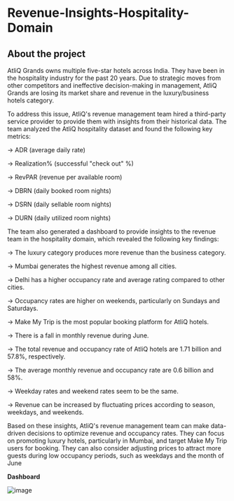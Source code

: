 # Revenue-Insights-Hospitality-Domain

## About the project
AtliQ Grands owns multiple five-star hotels across India. They have been in the hospitality industry for the past 20 years. Due to strategic moves from other competitors and ineffective decision-making in management, AtliQ Grands are losing its market share and revenue in the luxury/business hotels category.

To address this issue, AtliQ's revenue management team hired a third-party service provider to provide them with insights from their historical data. The team analyzed the AtliQ hospitality dataset and found the following key metrics:

-> ADR (average daily rate)

-> Realization% (successful "check out" %)

-> RevPAR (revenue per available room)

-> DBRN (daily booked room nights)

-> DSRN (daily sellable room nights)

-> DURN (daily utilized room nights)

The team also generated a dashboard to provide insights to the revenue team in the hospitality domain, which revealed the following key findings:

-> The luxury category produces more revenue than the business category.

-> Mumbai generates the highest revenue among all cities.

-> Delhi has a higher occupancy rate and average rating compared to other cities.

-> Occupancy rates are higher on weekends, particularly on Sundays and Saturdays.

-> Make My Trip is the most popular booking platform for AtliQ hotels.

-> There is a fall in monthly revenue during June.

-> The total revenue and occupancy rate of AtliQ hotels are 1.71 billion and 57.8%, respectively.

-> The average monthly revenue and occupancy rate are 0.6 billion and 58%.

-> Weekday rates and weekend rates seem to be the same.

-> Revenue can be increased by fluctuating prices according to season, weekdays, and weekends.

Based on these insights, AtliQ's revenue management team can make data-driven decisions 
to optimize revenue and occupancy rates. They can focus on promoting luxury hotels, 
particularly in Mumbai, and target Make My Trip users for booking. They can also consider 
adjusting prices to attract more guests during low occupancy periods, such as weekdays and the month of June



**Dashboard**


![image](https://user-images.githubusercontent.com/72925437/233763118-5d994dcf-f7a0-43ce-a610-81e54901bf1d.png)

